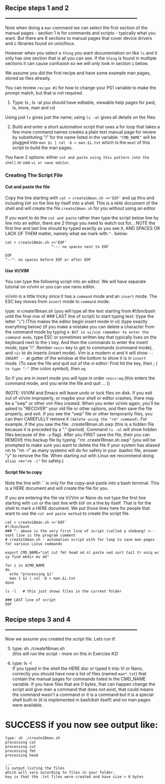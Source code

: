 ## Recipe steps 1 and 2 ___________________________________________
Note when doing a `man` command we can select the first section of the manual
pages - section 1 is for commands and scripts - typically what you want.
But there are 8 sections to manual pages that cover device drivers and c libraries
found on unix/linux.

However when you select a `thing` you want documentation on like `ls` and it only has
one section that is all you can see.  If the `thing` is found in multiple sections
it can cause confusion so we will only look in section `1` below.

We assume you did the first recipe and have some example
man pages,  stored as files already.

You can review `recipe #1` for how to change your PS1 variable to make the prompt match,
but that is not required.

1) Type: ls ; ls -al
you should have editable, viewable help pages for pwd, ls, more, man and cd

Using just `ls` gives just the name;  using `ls -al` gives all details on the files.

2) Build and enter a short automation script that uses a for loop that takes a few more command
names creates a plain text manual page for review by
substituting "i" for the name listed in the variable:
`"CMD_NAME"` will be plugged into  `man $i | col -b > man.$i.txt`
which is the `meat` of this script to build the man pages.

You have 2 options:  either `cut and paste using this pattern into the shell` or use `vi or nano editor`.

### Creating The Script File
#### Cut and paste the file
Copy the line starting with `cat > create18man.sh <<'EOF'`  and up thru and including `EOF` on the line by itself into a shell.  This is a `HERE` document of the shell and will create the file `create18man.sh` for you without using an editor.

If you want to do the `cut and paste` rather than type the script below line by line into an editor, there are 2 things you need to watch out for...  NOTE the first line
and last line should by typed exactly as you see it, AND SPACES OR LACK OF THEM matter, namely what we mark with `^-` below:

```
cat > create18man.sh <<'EOF'
                     ^--- no spaces next to EOF

EOF
^--^- no spaces before EOF or after EOF
```

#### Use Vi/VIM

You can type the following script into an editor.
We will have separate tutorial on vi/vim or you can use nano editor.

vi/vim is a little tricky since it has a `command` mode and an `insert` mode.
The ESC key moves from `insert` mode to `command` mode.

type: vi create18man.sh (you will type all the text starting from #!/bin/bash
until the final row of ### LAST line of script)
to start typing text:
(type the letter "`i`") (This makes the editor begin insert mode in vi)
(type exactly everything below) (if you make a mistake you
can delete a character from the command mode by typing x.
`BUT in vi/vim remember to enter the command mode`, type ESC or sometimes written <esc> key
that typically lives on the keyboard next to the `1` key. And then the commands
to enter the insert mode, type "i".
Rember `<esc>` key to get to commands (command mode), and `<i>` to do inserts (insert mode).
Vim is a modern vi and it will show `-- INSERT --` at gutter of the window at the bottom
to show it is in `insert` mode.
(To save the file and quit out of the vi editor:
First hit the <esc> key, then <shift>; ( `to type ":"` (the colon symbol),
then `wq`

So if you are in insert mode you will type in order
`<esc>:wq` (this enters the command mode, and you write the file and quit ... ))

(NOTE: VI/VIM and Emacs will leave undo or lock files on disk.
If you exit out of vi/vim improperly, or maybe your shell or editor crashes, there may be a
"swp" or other vim files created. When you enter vi/vim again, you'll be asked to "RECOVER"
your old file or other options, and then save the file properly, and exit.
If you see the "swp" file or other temporarily files, you can then CAREFULLY remove it
`(delete using the "rm" command)`. For example, if the you saw the file: .create18man.sh.swp
(this is a hidden file because it is preceded by a "." (period). Command `ls -al` will show
hidden files because of the `-a` flag). After you FIRST save the
file, then you can REMOVE this backup file by typing: "rm .create18man.sh.swp" (you will
be prompted to make sure you want to delete the file if your system has aliased rm to "rm -i"
as many systems will do for safety in your
.bashrc file, answer "y" to remove the file.  When starting out with Linux we recommend
doing `alias rm="rm -i"` for safety.)

#### Script file to copy

Note the line with `` is only for the copy-and-paste into a bash terminal. This is a HERE document and will create the file for you.

If you are entering the file via Vi/Vim or Nano do not type the first line starting with `cat` or the last line with `EOF` on a line by itself.  That is for the shell to mark a HERE document.
We put those lines here for people that want to use the `cut and paste method` to create the script file.
```
cat > create18man.sh <<'EOF'
#!/bin/bash
### ^- above is the very first line of script (called a shebang) v-- next line is the program comment
# create18man.sh - automation script with for loop to save man pages for various Linux commands

export CMD_NAME="cat cut fmt head od nl paste sed sort tail tr uniq wc cp find mkdir mv dd"

for i in $CMD_NAME
do
  echo "processing $i"
  man 1 $i | col -b > man.$i.txt
done

ls -l   # this just shows files in the current folder

### LAST line of script
EOF
```

## Recipe steps 3 and 4 ___________________________________________

Now we assume you created the script file.  Lets run it!

3) type: sh ./create18man.sh 
    </br> (this will run the script - more on this in Exercise #2)

4) type: ls -l
   <br/> If you typed in the shell the HERE doc or typed it into Vi or Nano, correctly you should have now
   a list of files (named `man*.txt`) that contain the manual
   pages for commands listed in the CMD_NAME variable. If you have files that are 0 bytes, that can happen
   change the script and give man a command that does not exist, that could means the command
   wasn't a command or it is a command but it is a special shell built-in (it is implemented in bash/ksh itself) and no man pages were available.

# SUCCESS if you now see output like:
```
type: sh ./create18man.sh
processing cat
processing cut
processing fmt
processing head

...
ls output listing the files
which will vary according to files in your folder, 
key is that the .txt files were created and have size > 0 bytes
```
